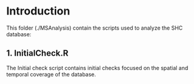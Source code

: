 # Introduction
This folder (./MSAnalysis) contain the scripts used to analyze the SHC database:

## 1. InitialCheck.R
The Initial check script contains initial checks focused on the spatial and temporal coverage of the database.


